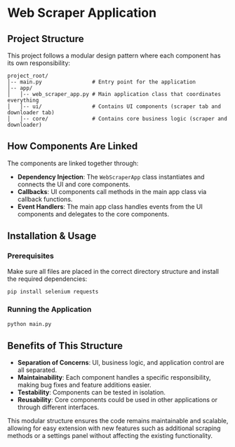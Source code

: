 # Web Scraper Application

## Project Structure
This project follows a modular design pattern where each component has its own responsibility:

```
project_root/
│-- main.py                # Entry point for the application
│-- app/
│   │-- web_scraper_app.py # Main application class that coordinates everything
│   │-- ui/                # Contains UI components (scraper tab and downloader tab)
│   │-- core/              # Contains core business logic (scraper and downloader)
```

## How Components Are Linked
The components are linked together through:

- **Dependency Injection**: The `WebScraperApp` class instantiates and connects the UI and core components.
- **Callbacks**: UI components call methods in the main app class via callback functions.
- **Event Handlers**: The main app class handles events from the UI components and delegates to the core components.

## Installation & Usage
### Prerequisites
Make sure all files are placed in the correct directory structure and install the required dependencies:

```bash
pip install selenium requests
```

### Running the Application
```bash
python main.py
```

## Benefits of This Structure
- **Separation of Concerns**: UI, business logic, and application control are all separated.
- **Maintainability**: Each component handles a specific responsibility, making bug fixes and feature additions easier.
- **Testability**: Components can be tested in isolation.
- **Reusability**: Core components could be used in other applications or through different interfaces.

This modular structure ensures the code remains maintainable and scalable, allowing for easy extension with new features such as additional scraping methods or a settings panel without affecting the existing functionality.

